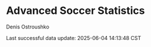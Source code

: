 # Advanced Soccer Statistics
Denis Ostroushko

<!-- gfm -->

Last successful data update: 2025-06-04 14:13:48 CST

